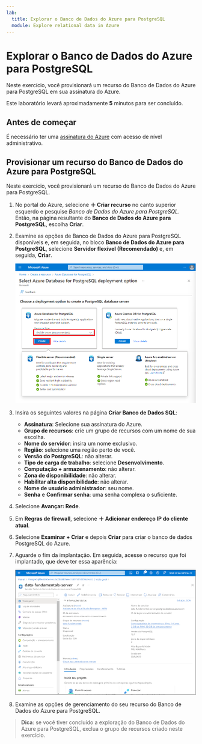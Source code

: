 ```yaml
---
lab:
  title: Explorar o Banco de Dados do Azure para PostgreSQL
  module: Explore relational data in Azure
---
```


# <a name="explore-azure-database-for-postgresql"></a>Explorar o Banco de Dados do Azure para PostgreSQL

Neste exercício, você provisionará um recurso do Banco de Dados do Azure para PostgreSQL em sua assinatura do Azure.

Este laboratório levará aproximadamente **5** minutos para ser concluído.

## <a name="before-you-start"></a>Antes de começar

É necessário ter uma [assinatura do Azure](https://azure.microsoft.com/free) com acesso de nível administrativo.

## <a name="provision-an-azure-database-for-postgresql-resource"></a>Provisionar um recurso do Banco de Dados do Azure para PostgreSQL

Neste exercício, você provisionará um recurso do Banco de Dados do Azure para PostgreSQL.

1. No portal do Azure, selecione **&#65291; Criar recurso** no canto superior esquerdo e pesquise *Banco de Dados do Azure para PostgreSQL*. Então, na página resultante do **Banco de Dados do Azure para PostgreSQL**, escolha **Criar**.

1. Examine as opções de Banco de Dados do Azure para PostgreSQL disponíveis e, em seguida, no bloco **Banco de Dados do Azure para PostgreSQL**, selecione **Servidor flexível (Recomendado)** e, em seguida, **Criar**.

    ![Captura de tela das opções de implantação do Banco de Dados do Azure para PostgreSQL](images/postgresql-options.png)

1. Insira os seguintes valores na página **Criar Banco de Dados SQL**:
    - **Assinatura**: Selecione sua assinatura do Azure.
    - **Grupo de recursos**: crie um grupo de recursos com um nome de sua escolha.
    - **Nome do servidor**: insira um nome exclusivo.
    - **Região**: selecione uma região perto de você.
    - **Versão do PostgreSQL**: não alterar.
    - **Tipo de carga de trabalho**: selecione **Desenvolvimento**.
    - **Computação + armazenamento**: não alterar.
    - **Zona de disponibilidade**: não alterar.
    - **Habilitar alta disponibilidade**: não alterar.
    - **Nome de usuário administrador**: seu nome.
    - **Senha** e **Confirmar senha**: uma senha complexa o suficiente.

1. Selecione **Avançar: Rede**.

1. Em **Regras de firewall**, selecione **&#65291; Adicionar endereço IP do cliente atual**.

1. Selecione **Examinar + Criar** e depois **Criar** para criar o banco de dados PostgreSQL do Azure.

1. Aguarde o fim da implantação. Em seguida, acesse o recurso que foi implantado, que deve ter essa aparência:

    ![Captura de tela do portal do Azure mostrando a página do Banco de Dados do Azure para PostgreSQL.](images/postgresql-portal.png)

1. Examine as opções de gerenciamento do seu recurso do Banco de Dados do Azure para PostgreSQL.

> **Dica**: se você tiver concluído a exploração do Banco de Dados do Azure para PostgreSQL, exclua o grupo de recursos criado neste exercício.
